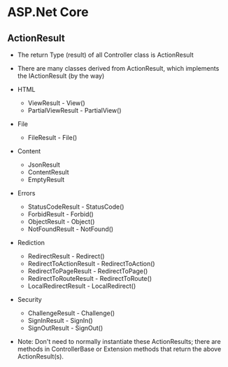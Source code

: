 # ASP.Net Core 

ActionResult
----

- The return Type (result) of all Controller class is ActionResult
- There are many classes derived from ActionResult, which implements the IActionResult (by the way)
- HTML
    + ViewResult - View()
    + PartialViewResult - PartialView()

- File
    + FileResult - File()

- Content

    + JsonResult
    + ContentResult
    + EmptyResult

- Errors

    + StatusCodeResult - StatusCode()
    + ForbidResult - Forbid()
    + ObjectResult - Object()
    + NotFoundResult - NotFound()

- Rediction

    + RedirectResult - Redirect()
    + RedirectToActionResult - RedirectToAction()
    + RedirectToPageResult - RedirectToPage()
    + RedirectToRouteResult - RedirectToRoute()
    + LocalRedirectResult - LocalRedirect()

- Security

    + ChallengeResult - Challenge()
    + SignInResult - SignIn()
    + SignOutResult - SignOut()

- Note: Don't need to normally instantiate these ActionResults; there are methods in ControllerBase or Extension methods that return the above ActionResult(s).


